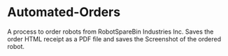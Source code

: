 # Automated-Orders
A process to order robots from RobotSpareBin Industries Inc. Saves the order HTML receipt as a PDF file and saves the Screenshot of the ordered robot.

